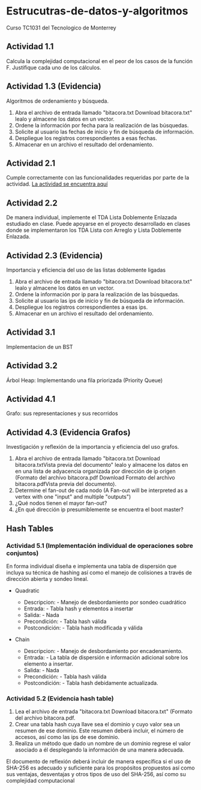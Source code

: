 # Estrucutras-de-datos-y-algoritmos
Curso TC1031 del Tecnologico de Monterrey

## Actividad 1.1
Calcula la complejidad computacional en el peor de los casos de la función F. Justifique cada uno de los cálculos.

## Actividad 1.3 (Evidencia)
Algoritmos de ordenamiento y búsqueda.

1. Abra el archivo de entrada llamado "bitacora.txt Download bitacora.txt" lealo y almacene los datos en un vector.
2. Ordene la información por fecha para la realización de las búsquedas.
3. Solicite al usuario las fechas de inicio y fin de búsqueda de información.
4. Despliegue los registros correspondientes a esas fechas.
5. Almacenar en un archivo el resultado del ordenamiento.

## Actividad 2.1
Cumple correctamente con las funcionalidades requeridas por parte de la actividad.
[La actividad se encuentra aquí](https://github.com/joscaz/Estrucutras-de-datos-y-algoritmos/blob/main/images/Actividad%20Act%202.1_Ejercicio%20con%20el%20TDA%20Lista.pdf)

## Actividad 2.2
De manera individual, implemente el TDA Lista Doblemente Enlazada estudiado en clase. Puede apoyarse en el proyecto desarrollado en clases donde se implementaron los TDA Lista con Arreglo y Lista Doblemente Enlazada.

## Actividad 2.3 (Evidencia)
Importancia y eficiencia del uso de las listas doblemente ligadas

1. Abra el archivo de entrada llamado "bitacora.txt Download bitacora.txt" lealo y almacene los datos en un vector.
2. Ordene la información por ip para la realización de las búsquedas.
3. Solicite al usuario las ips de inicio y fin de búsqueda de información.
4. Despliegue los registros correspondientes a esas ips.
5. Almacenar en un archivo el resultado del ordenamiento.

## Actividad 3.1
Implementacion de un BST

## Actividad 3.2
Árbol Heap: Implementando una fila priorizada (Priority Queue)

## Actividad 4.1
Grafo: sus representaciones y sus recorridos

## Actividad 4.3 (Evidencia Grafos)
Investigación y reflexión de la importancia y eficiencia del uso grafos.

1. Abra el archivo de entrada llamado "bitacora.txt Download bitacora.txtVista previa del documento" lealo y almacene los datos en en una lista de adyacencia organizada por dirección de ip origen (Formato del archivo bitacora.pdf Download Formato del archivo bitacora.pdfVista previa del documento).
2. Determine el fan-out de cada nodo (A Fan-out will be interpreted as a vertex with one "input" and multiple "outputs")
3. ¿Qué nodos tienen el mayor fan-out?
4. ¿En qué dirección ip presumiblemente se encuentra el boot master?

## Hash Tables
### Actividad 5.1 (Implementación individual de operaciones sobre conjuntos)
En forma individual diseña e implementa una tabla de dispersión que incluya su técnica de hashing así como el manejo de colisiones a través de dirección abierta y sondeo lineal.
- Quadratic
    - Descripcion:
          - Manejo de desbordamiento por sondeo cuadrático
    - Entrada:
          - Tabla hash y elementos a insertar
    - Salida:
          - Nada
    - Precondición:
          - Tabla hash válida
    - Postcondición:
          - Tabla hash modificada y válida

- Chain
    - Descripcion:
          - Manejo de desbordamiento por encadenamiento.
    - Entrada:
          - La tabla de dispersión e información adicional sobre los elemento a insertar.
    - Salida:
          - Nada
    - Precondición:
          - Tabla hash válida
    - Postcondición:
          - Tabla hash debidamente actualizada.

### Actividad 5.2 (Evidencia hash table)
1. Lea el archivo de entrada "bitacora.txt Download bitacora.txt" (Formato del archivo bitacora.pdf.
2. Crear una tabla hash cuya llave sea el dominio y cuyo valor sea un resumen de ese dominio. Este resumen deberá incluir, el número de accesos, así como las ips de ese dominio.
3. Realiza un método que dado un nombre de un dominio regrese el valor asociado a él desplegando la información de una manera adecuada.

El documento de reflexión deberá incluir de manera específica si el uso de SHA-256 es adecuado y suficiente para los propósitos propuestos así como sus ventajas, desventajas y otros tipos de uso del SHA-256, así como su complejidad computacional
